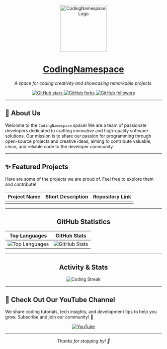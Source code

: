 
<p align="center">
  <a href="https://github.com/CodingNamespace">
    <img src="https://user-images.githubusercontent.com/18350557/176309783-0785949b-9127-417c-8b55-ab5a4333674e.gif" alt="CodingNamespace Logo" width="150">
  </a>
</p>

<h1 align="center">
  <a href="https://github.com/CodingNamespace">CodingNamespace</a>
</h1>

<p align="center">
  <em>A space for coding creativity and showcasing remarkable projects.</em>
</p>

<p align="center">
  <a href="https://github.com/CodingNamespace/stargazers">
    <img src="https://img.shields.io/github/stars/CodingNamespace?style=social" alt="GitHub stars">
  </a>
  <a href="https://github.com/CodingNamespace/network/members">
    <img src="https://img.shields.io/github/forks/CodingNamespace?style=social" alt="GitHub forks">
  </a>
  <a href="https://github.com/CodingNamespace/followers">
    <img src="https://img.shields.io/github/followers/CodingNamespace?style=social" alt="GitHub followers">
  </a>
</p>

---

## 📖 About Us

Welcome to the `CodingNamespace` space! We are a team of passionate developers dedicated to crafting innovative and high-quality software solutions. Our mission is to share our passion for programming through open-source projects and creative ideas, aiming to contribute valuable, clean, and reliable code to the developer community.

---

## ✨ Featured Projects

Here are some of the projects we are proud of. Feel free to explore them and contribute!

| Project Name | Short Description | Repository Link |
| :----------- | :---------------- | :-------------- |
|              |                   |                 |


---


<div align="center">

## GitHub Statistics

|Top Languages|GitHub Stats|
|---|---|
| ![Top Languages](https://github-readme-stats.vercel.app/api?username=CodingNamespace&show_icons=true&theme=radical&include_all_commits=true&count_private=true) | ![GitHub Stats](https://github-readme-stats.vercel.app/api/top-langs/?username=CodingNamespace&layout=compact&langs_count=8&theme=radical) |

</div>

---

<div align="center">

## Activity & Stats

![Coding Streak](https://github-readme-streak-stats.herokuapp.com/?user=CodingNamespace&theme=radical)


</div>

---

## 🎥 Check Out Our YouTube Channel

We share coding tutorials, tech insights, and development tips to help you grow. Subscribe and join our community! 🔔

<p align="center">
  <a href="https://www.youtube.com/@CodingNamespace">
    <img src="https://img.shields.io/badge/YouTube-FF0000?style=for-the-badge&logo=youtube&logoColor=white" alt="YouTube">
  </a>
</p>

---

<p align="center">
  <i>Thanks for stopping by! 🙏</i>
</p>
